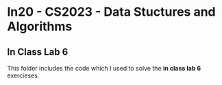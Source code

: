 # ln20 - CS2023 - Data Stuctures and Algorithms

## In Class Lab 6
This folder includes the code which I used to solve the **in class lab 6** exercieses.  
